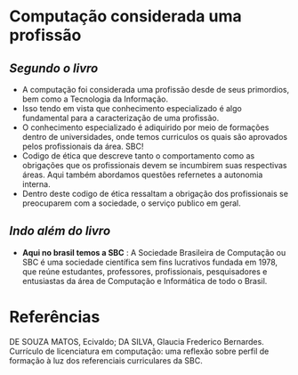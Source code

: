 # Computação considerada uma profissão 
## _Segundo o livro_
+ A computação foi considerada uma profissão desde de seus primordios, bem como a Tecnologia da Informação.
+ Isso tendo em vista que conhecimento especializado é algo fundamental para a caracterização de uma profissão.
+ O conhecimento especializado é adiquirido por meio de formações dentro de universidades, onde temos curriculos os quais são aprovados pelos profissionais da área. SBC!
+ Codigo de ética  que descreve tanto o comportamento como as obrigações que os profissionais devem se incumbirem suas respectivas áreas. Aqui também abordamos questões refernetes a autonomia interna.
+ Dentro deste codigo de ética ressaltam a obrigação dos profissionais se preocuparem com a sociedade, o serviço publico em geral. 

## _Indo além do livro_
+ __Aqui no brasil temos a SBC__ : A Sociedade Brasileira de Computação ou SBC é uma sociedade científica sem fins lucrativos fundada em 1978, que reúne estudantes, professores, profissionais, pesquisadores e entusiastas da área de Computação e Informática de todo o Brasil.

# Referências
DE SOUZA MATOS, Ecivaldo; DA SILVA, Glaucia Frederico Bernardes. Currículo de licenciatura em computação: uma reflexão sobre perfil de formação à luz dos referenciais curriculares da SBC.

